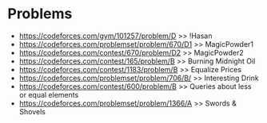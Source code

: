 # Problems
- https://codeforces.com/gym/101257/problem/D  >> !Hasan
- https://codeforces.com/problemset/problem/670/D1 >> MagicPowder1
- https://codeforces.com/contest/670/problem/D2 >> MagicPowder2
- https://codeforces.com/contest/165/problem/B >> Burning Midnight Oil
- https://codeforces.com/contest/1183/problem/B >> Equalize Prices
- https://codeforces.com/problemset/problem/706/B/ >> Interesting Drink
- https://codeforces.com/contest/600/problem/B >> Queries about less or equal elements
- https://codeforces.com/problemset/problem/1366/A >> Swords & Shovels
